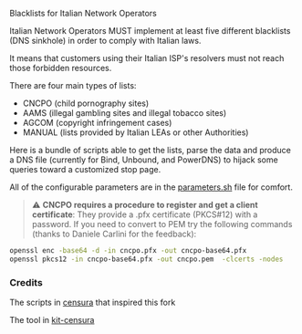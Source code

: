 Blacklists for Italian Network Operators

Italian Network Operators MUST implement at least five different
blacklists (DNS sinkhole) in order to comply with Italian laws.

It means that customers using their Italian ISP's resolvers must not reach those
forbidden resources.

There are four main types of lists:

- CNCPO (child pornography sites)
- AAMS (illegal gambling sites and illegal tobacco sites)
- AGCOM (copyright infringement cases)
- MANUAL (lists provided by Italian LEAs or other Authorities)

Here is a bundle of scripts able to get the lists, parse the data and produce a
DNS file (currently for Bind, Unbound, and PowerDNS) to hijack some queries toward a customized stop
page.

All of the configurable parameters are in the [parameters.sh](parameters.sh) file for comfort.

> :warning: **CNCPO requires a procedure to register and get a client certificate**: They provide a .pfx certificate (PKCS#12) with a password. If you need to convert to PEM try the following commands (thanks to Daniele Carlini for the feedback):
```bash
openssl enc -base64 -d -in cncpo.pfx -out cncpo-base64.pfx
openssl pkcs12 -in cncpo-base64.pfx -out cncpo.pem  -clcerts -nodes
```

### Credits

The scripts in [censura](https://github.com/mphilosopher/censura) that inspired this fork

The tool in [kit-censura](https://github.com/rfc1036/kit-censura)  
